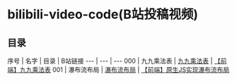 # bilibili-video-code(B站投稿视频)

## 目录

序号 | 名字 | 目录 | B站链接
--- | --- | ---
000 | 九九乘法表 | [九九乘法表](./000__99-multi-table) | [【前端】九九乘法表](https://www.bilibili.com/video/BV1tK411H7yS/)
001 | 瀑布流布局 | [瀑布流布局](./001__warterfall) | [【前端】原生JS实现瀑布流布局](https://www.bilibili.com/video/BV18t4y1X7sx/)